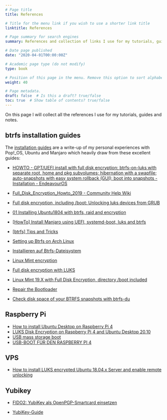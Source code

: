 ```yaml
---
# Page title
title: References

# Title for the menu link if you wish to use a shorter link title
linktitle: References

# Page summary for search engines
summary: References and collection of links I use for my tutorials, guides and notes.

# Date page published
date: "2020-04-01T00:00:00Z"

# Academic page type (do not modify)
type: book

# Position of this page in the menu. Remove this option to sort alphabetically
weight: 40

# Page metadata.
draft: false  # Is this a draft? true/false
toc: true  # Show table of contents? true/false
---
```


On this page I will collect all the references I use for my tutorials, guides and notes.

## btrfs installation guides

The [installation guides](../../install-guides) are a write-up of my personal experiences with Pop!_OS, Ubuntu and Manjaro which heavily draw from these excellent guides:

- [HOWTO - GPT/UEFI install with full disk encryption: btrfs-on-luks with separate root, home and pkg subvolumes; hibernation with a swapfile; auto-snapshots with easy system rollback (GUI); boot into snapshots - Installation - EndeavourOS](https://forum.endeavouros.com/t/howto-gpt-uefi-install-with-full-disk-encryption-btrfsonluks-with-separate-root-home-and-pkg-subvolumes-hibernation-with-a-swapfile-auto-snapshots-with-easy-system-rollback-gui-boot-into-snapshots/3782/36)

- [Full_Disk_Encryption_Howto_2019 - Community Help Wiki](https://help.ubuntu.com/community/Full_Disk_Encryption_Howto_2019)

- [Full disk encryption, including /boot: Unlocking luks devices from GRUB](https://cryptsetup-team.pages.debian.net/cryptsetup/encrypted-boot.html)

- [01 Installing Ubuntu1804 with btrfs, raid and encryption](https://www.youtube.com/watch?v=RoseaO8ziCo)

- [[HowTo] Install Manjaro using UEFI, systemd-boot, luks and btrfs](https://archived.forum.manjaro.org/t/howto-install-manjaro-using-uefi-systemd-boot-luks-and-btrfs/116534)

- [[btrfs] Tips and Tricks](https://archived.forum.manjaro.org/t/btrfs-tips-and-tricks/71186)

- [Setting up Btrfs on Arch Linux](https://www.hiteshpaul.com/posts/14829/)

- [Installieren auf Btrfs-Dateisystem](https://wiki.ubuntuusers.de/Installieren_auf_Btrfs-Dateisystem/)

- [Linux Mint encryption](https://www.pavelkogan.com/2015/01/25/linux-mint-encryption/)

- [Full disk encryption with LUKS](https://www.pavelkogan.com/2014/05/23/luks-full-disk-encryption/)

- [Linux Mint 19.X with Full Disk Encryption, directory /boot included](https://community.linuxmint.com/tutorial/view/2438)

- [Repair the Bootloader](https://support.system76.com/articles/bootloader/)

- [Check disk space of your BTRFS snapshots with btrfs-du](https://ownyourbits.com/2017/12/06/check-disk-space-of-your-btrfs-snapshots-with-btrfs-du)

## Raspberry Pi

- [How to install Ubuntu Desktop on Raspberry Pi 4](https://ubuntu.com/tutorials/how-to-install-ubuntu-desktop-on-raspberry-pi-4#1-overview)
- [LUKS Disk Encryption on Raspberry Pi 4 and Ubuntu Desktop 20.10](https://askubuntu.com/questions/1287837/luks-disk-encryption-on-raspberry-pi-4-and-ubuntu-desktop-20-10)
- [USB mass storage boot](https://www.raspberrypi.org/documentation/hardware/raspberrypi/bootmodes/msd.md)
- [USB-BOOT FÜR DEN RASPBERRY PI 4](https://kofler.info/usb-boot-fuer-den-raspberry-pi-4/)

## VPS
- [How to install LUKS encrypted Ubuntu 18.04.x Server and enable remote unlocking](https://hamy.io/post/0009/how-to-install-luks-encrypted-ubuntu-18.04.x-server-and-enable-remote-unlocking/#gsc.tab=0)


## Yubikey

- [FIDO2: YubiKey als OpenPGP-Smartcard einsetzen ](https://www.heise.de/ratgeber/FIDO2-YubiKey-als-OpenPGP-Smartcard-einsetzen-4590032.html)

- [YubiKey-Guide](https://github.com/drduh/YubiKey-Guide)
